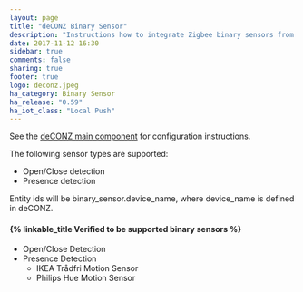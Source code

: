 ```yaml
---
layout: page
title: "deCONZ Binary Sensor"
description: "Instructions how to integrate Zigbee binary sensors from deCONZ into Home Assistant."
date: 2017-11-12 16:30
sidebar: true
comments: false
sharing: true
footer: true
logo: deconz.jpeg
ha_category: Binary Sensor
ha_release: "0.59"
ha_iot_class: "Local Push"
---
```


See the [deCONZ main component](/components/deconz/) for configuration instructions.

The following sensor types are supported:

 * Open/Close detection
 * Presence detection

Entity ids will be binary_sensor.device_name, where device_name is defined in deCONZ.

#### {% linkable_title Verified to be supported binary sensors %}

- Open/Close Detection
- Presence Detection
  - IKEA Trådfri Motion Sensor
  - Philips Hue Motion Sensor
